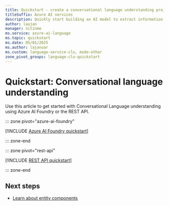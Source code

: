 ```yaml
---
title: Quickstart - create a conversational language understanding project
titleSuffix: Azure AI services
description: Quickly start building an AI model to extract information and predict the intentions of text-based utterances.
author: laujan
manager: nitinme
ms.service: azure-ai-language
ms.topic: quickstart
ms.date: 05/01/2025
ms.author: lajanuar
ms.custom: language-service-clu, mode-other
zone_pivot_groups: language-clu-quickstart
---
```


# Quickstart: Conversational language understanding 

Use this article to get started with Conversational Language understanding using Azure AI Foundry or the REST API.

::: zone pivot="azure-ai-foundry"

[!INCLUDE [Azure AI Foundry quickstart](includes/quickstarts/azure-ai-foundry.md)]

::: zone-end

::: zone pivot="rest-api"

[!INCLUDE [REST API quickstart](includes/quickstarts/rest-api.md)]

::: zone-end

## Next steps

* [Learn about entity components](concepts/entity-components.md)
